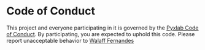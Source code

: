 # Code of Conduct

This project and everyone participating in it is governed by the [Pyxlab Code of Conduct](/.github/CODE_OF_CONDUCT.md). By participating, you are expected to uphold this code. Please report unacceptable behavior to [Walaff Fernandes](mailto:walaffonofre@icloud.com)
